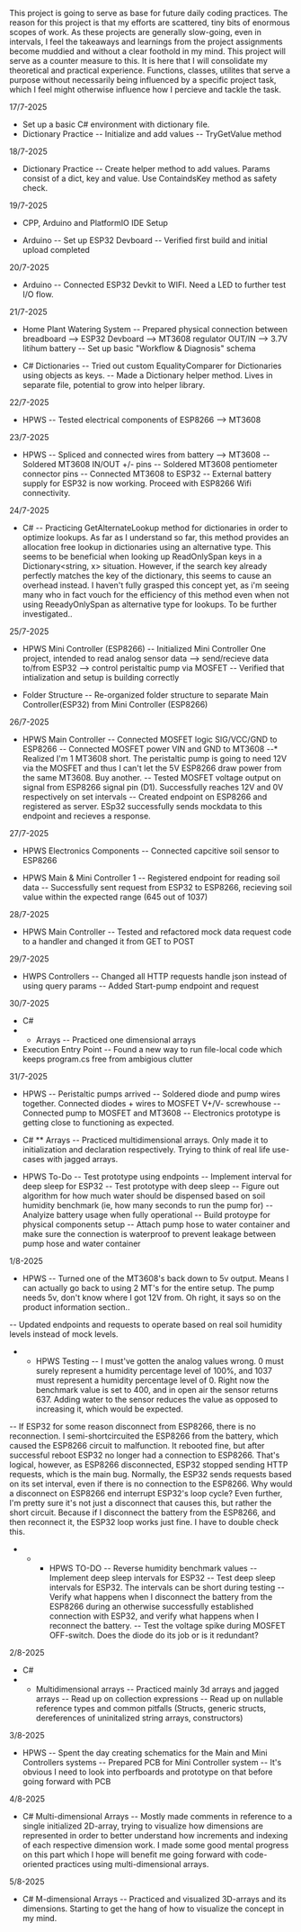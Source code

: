 This project is going to serve as base for future daily coding practices. The reason for this project is that my efforts are scattered, tiny bits of enormous scopes of work. As these projects are generally slow-going, even in intervals, I feel the takeaways and learnings from the project assignments become muddied and without a clear foothold in my mind. This project will serve as a counter measure to this. It is here that I will consolidate my theoretical and practical experience. Functions, classes, utilites that serve a purpose without necessarily being influenced by a specific project task, which I feel might otherwise influence how I percieve and tackle the task.

17/7-2025
* Set up a basic C# environment with dictionary file.
* Dictionary Practice
-- Initialize and add values
-- TryGetValue method

18/7-2025
* Dictionary Practice
-- Create helper method to add values. Params consist of a dict, key and value. Use ContaindsKey method as safety check.

19/7-2025
* CPP, Arduino and PlatformIO IDE Setup

* Arduino
-- Set up ESP32 Devboard
-- Verified first build and initial upload completed

20/7-2025
* Arduino
-- Connected ESP32 Devkit to WIFI. Need a LED to further test I/O flow.

21/7-2025
* Home Plant Watering System
-- Prepared physical connection between breadboard --> ESP32 Devboard --> MT3608 regulator OUT/IN --> 3.7V litihum battery
-- Set up basic "Workflow & Diagnosis" schema

* C# Dictionaries
-- Tried out custom EqualityComparer for Dictionaries using objects as keys.
-- Made a Dictionary helper method. Lives in separate file, potential to grow into helper library.

22/7-2025
* HPWS
-- Tested electrical components of ESP8266 --> MT3608

23/7-2025
* HPWS
-- Spliced and connected wires from battery --> MT3608
-- Soldered MT3608 IN/OUT +/- pins
-- Soldered MT3608 pentiometer connector pins
-- Connected MT3608 to ESP32
-- External battery supply for ESP32 is now working. Proceed with ESP8266 Wifi connectivity.

24/7-2025
* C#
-- Practicing GetAlternateLookup method for dictionaries in order to optimize lookups. As far as I understand so far, this method provides an allocation free lookup in dictionaries using an alternative type. This seems to be beneficial when looking up ReadOnlySpan<char> keys in a Dictionary<string, x> 
situation. However, if the search key already perfectly matches the key of the dictionary, this seems to cause an overhead instead. I haven't fully grasped this concept yet, as i'm seeing many who in fact vouch for the efficiency of this method even when not using ReeadyOnlySpan<char> as alternative type for lookups. To be further investigated..

25/7-2025
* HPWS Mini Controller (ESP8266)
-- Initialized Mini Controller One project, intended to read analog sensor data --> send/recieve data to/from ESP32 --> control peristaltic pump via MOSFET
-- Verified that intialization and setup is building correctly

* Folder Structure
-- Re-organized folder structure to separate Main Controller(ESP32) from Mini Controller (ESP8266)

26/7-2025
* HPWS Main Controller
-- Connected MOSFET logic SIG/VCC/GND to ESP8266
-- Connected MOSFET power VIN and GND to MT3608
    --* Realized I'm 1 MT3608 short. The peristaltic pump is going to need 12V via the MOSFET and thus I can't let the 5V ESP8266 draw power from the same MT3608. Buy another.
-- Tested MOSFET voltage output on signal from ESP8266 signal pin (D1). Successfully reaches 12V and 0V respectively on set intervals
-- Created endpoint on ESP8266 and registered as server. ESp32 successfully sends mockdata to this endpoint and recieves a response.

27/7-2025
* HPWS Electronics Components
-- Connected capcitive soil sensor to ESP8266

* HPWS Main & Mini Controller 1
-- Registered endpoint for reading soil data
-- Successfully sent request from ESP32 to ESP8266, recieving soil value within the expected range (645 out of 1037)

28/7-2025
* HPWS Main Controller
-- Tested and refactored mock data request code to a handler and changed it from GET to POST

29/7-2025
* HWPS Controllers
-- Changed all HTTP requests handle json instead of using query params
-- Added Start-pump endpoint and request

30/7-2025
* C#
* * Arrays
-- Practiced one dimensional arrays
* Execution Entry Point
-- Found a new way to run file-local code which keeps program.cs free from ambigious clutter

31/7-2025
* HPWS
-- Peristaltic pumps arrived
-- Soldered diode and pump wires together. Connected diodes + wires to MOSFET V+/V- screwhouse
-- Connected pump to MOSFET and MT3608
-- Electronics prototype is getting close to functioning as expected.

* C#
** Arrays
-- Practiced multidimensional arrays. Only made it to initialization and declaration respectively. Trying to think of real life use-cases with jagged arrays.

* HPWS To-Do
-- Test prototype using endpoints
-- Implement interval for deep sleep for ESP32
-- Test prototype with deep sleep
-- Figure out algorithm for how much water should be dispensed based on soil humidity benchmark (ie, how many seconds to run the pump for)
-- Analyize battery usage when fully operational
-- Build protoype for physical components setup
-- Attach pump hose to water container and make sure the connection is waterproof to prevent leakage between pump hose and water container

1/8-2025
* HPWS
-- Turned one of the MT3608's back down to 5v output. Means I can actually go back to using 2 MT's for the entire setup. The pump needs 5v, don't know where I got 12V from. Oh right, it says so on the product information section..

-- Updated endpoints and requests to operate based on real soil humidity levels instead of mock levels.

* * HPWS Testing
-- I must've gotten the analog values wrong. 0 must surely represent a humidity percentage level of 100%, and 1037 must represent a humidity percentage level of 0. Right now the benchmark value is set to 400, and in open air the sensor returns 637. Adding water to the sensor reduces the value as opposed to increasing it, which would be expected.

-- If ESP32 for some reason disconnect from ESP8266, there is no reconnection. I semi-shortcircuited the ESP8266 from the battery, which caused the ESP8266 circuit to malfunction. It rebooted fine, but after successful reboot ESP32 no longer had a connection to ESP8266. That's logical, however, as ESP8266 disconnected, ESP32 stopped sending HTTP requests, which is the main bug. Normally, the ESP32 sends requests based on its set interval, even if there is no connection to the ESP8266. Why would a disconnect on ESP8266 end interrupt ESP32's loop cycle? Even further, I'm pretty sure it's not just a disconnect that causes this, but rather the short circuit. Because if I disconnect the battery from the ESP8266, and then reconnect it, the ESP32 loop works just fine. I have to double check this.

* * * HPWS TO-DO
-- Reverse humidity benchmark values
-- Implement deep sleep intervals for ESP32
-- Test deep sleep intervals for ESP32. The intervals can be short during testing
-- Verify what happens when I disconnect the battery from the ESP8266 during an otherwise successfully established connection with ESP32, and verify what happens when I reconnect the battery.
-- Test the voltage spike during MOSFET OFF-switch. Does the diode do its job or is it redundant?

2/8-2025
* C#
* * Multidimensional arrays
-- Practiced mainly 3d arrays and jagged arrays
-- Read up on collection expressions
-- Read up on nullable reference types and common pitfalls (Structs, generic structs, dereferences of uninitalized string arrays, constructors)


3/8-2025
* HPWS
-- Spent the day creating schematics for the Main and Mini Controllers systems
-- Prepared PCB for Mini Controller system
-- It's obvious I need to look into perfboards and prototype on that before going forward with PCB

4/8-2025
* C# Multi-dimensional Arrays
-- Mostly made comments in reference to a single initialized 2D-array, trying to visualize how dimensions are represented in order to better understand how increments and indexing of each respective dimension work. I made some good mental progress on this part which I hope will benefit me going forward with code-oriented practices using multi-dimensional arrays.

5/8-2025
* C# M-dimensional Arrays
-- Practiced and visualized 3D-arrays and its dimensions. Starting to get the hang of how to visualize the concept in my mind.